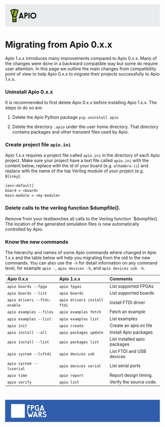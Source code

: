 ![](assets/apio-banner.svg)

# Migrating from Apio 0.x.x

Apio 1.x.x introduces many improvements compared to Apio 0.x.x. Many of the changes were done in a backward compatible way but some do require user attention. In this page we outline the main changes from compatibility point of view to help Apio 0.x.x to migrate their projects successfully to Apio 1.x.x.

### Uninstall Apio 0.x.x
It is recommended to first delete Apio 0.x.x before installing Apio 1.x.x.  The steps to do so are:

1. Delete the Apio Python package `pip uninstall apio`

2. Delete the directory `.apio` under the user home directory. That directory contains packages and other transient files used by Apio.


### Create project file `apio.ini`
Apio 1.x.x requires a project file called `apio.ini` in the directory of each Apio project. Make sure your project have a text file called `apio.ini` with the content below, replace *<board>* with the id of your board (e.g. `alhambra-ii`) and replace *<my-module>* with the name of the top Verilog module of your project (e.g. `Blinky`).

```
[env:default]
board = <board>
main-module = <my-module>
```

### Delete calls to the verilog function $dumpfile().

Remove from your testbenches all calls to the Verilog function `$dumpfile(). The location of the generated simulation files is now automatically controlled by Apio.

### Know the new commands
The hierarchy and names of some Apio commands where changed in Apio 1.x.x and the table below will help you migrating from the old to the new commands. You can also use the `-h` for detail information on any command level, for example `apio -`, `apio devices -h`, and `apio devices usb -h`.



| Apio 0.x.x                   | Apio 1.x.x                  | Comments                     |
| :--------------------------- | :-------------------------- | :--------------------------- |
| `apio boards --fpga`         | `apio fpgas`                | List supported FPGAs         |
| `apio boards --list`         | `apio boards`               | List supported boards        |
| `apio drivers --ftdi-enable` | `apio drivers install ftdi` | Install FTDI driver          |
| `apio examples --files`      | `apio examples fetch`       | Fetch an example             |
| `apio examples --list`       | `apio examples list`        | List examples                |
| `apio init`                  | `apio create`               | Create an apio.ini file      |
| `apio install --all`         | `apio packages update`      | Install Apio packages        |
| `apio install --list`        | `apio packages list`        | List installed apio packages |
| `apio system --lsftdi`       | `apio devices usb`          | List FTDI and USB devices    |
| `apio system --lsserial`     | `apio devices serial`       | List serial ports            |
| `apio time`                  | `apio report`               | Report design timing.        |
| `apio verify`                | `apio lint`                 | Verify the source code.      |


<br>

![](assets/fpgawars-banner.svg)